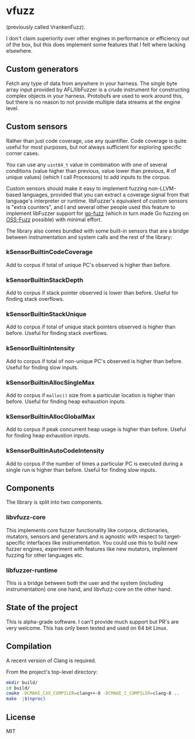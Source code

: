 # vfuzz

(previously called VrankenFuzz).

I don't claim superiority over other engines in performance or efficiency out of the box, but this does implement some features that I felt where lacking elsewhere.

## Custom generators

Fetch any type of data from anywhere in your harness. The single byte array input provided by AFL/libFuzzer is a crude instrument for constructing complex objects in your harness. Protobufs are used to work around this, but there is no reason to not provide multiple data streams at the engine level.

## Custom sensors

Rather than just code coverage, use any quantifier. Code coverage is quite useful for most purposes, but not always sufficient for exploring specific corner cases.

You can use any ```uint64_t``` value in combination with one of several conditions (value higher than previous, value lower than previous, # of unique values) (which I call Processors) to add inputs to the corpus.

Custom sensors should make it easy to implement fuzzing non-LLVM-based languages, provided that you can extract a coverage signal from that language's interpreter or runtime. libFuzzer's equivalent of custom sensors is "extra counters", and I and several other people used this feature to implement libFuzzer support for [go-fuzz](https://github.com/dvyukov/go-fuzz) (which in turn made Go fuzzing on [OSS-Fuzz](https://github.com/google/oss-fuzz) possible) with minimal effort.

The library also comes bundled with some built-in sensors that are a bridge between instrumentation and system calls and the rest of the library:

### kSensorBuiltinCodeCoverage

Add to corpus if total of unique PC's observed is higher than before.

### kSensorBuiltinStackDepth

Add to corpus if stack pointer observed is lower than before. Useful for finding stack overflows.

### kSensorBuiltinStackUnique

Add to corpus if total of unique stack pointers observed is higher than before. Useful for finding stack overflows.

### kSensorBuiltinIntensity

Add to corpus if total of non-unique PC's observed is higher than before. Useful for finding slow inputs.

### kSensorBuiltinAllocSingleMax

Add to corpus if ```malloc()``` size from a particular location is higher than before. Useful for finding heap exhaustion inputs.

### kSensorBuiltinAllocGlobalMax

Add to corpus if peak concurrent heap usage is higher than before. Useful for finding heap exhaustion inputs.

### kSensorBuiltinAutoCodeIntensity

Add to corpus if the number of times a particular PC is executed during a single run is higher than before. Useful for finding slow inputs.

## Components

The library is split into two components.

### libvfuzz-core

This implements core fuzzer functionality like corpora, dictionaries, mutators, sensors and generators and is agnostic with respect to target-specific interfaces like instrumentation. You could use this to build new fuzzer engines, experiment with features like new mutators, implement fuzzing for other languages etc.

### libfuzzer-runtime

This is a bridge between both the user and the system (including instrumentation) one one hand, and libvfuzz-core on the other hand.

## State of the project

This is alpha-grade software. I can't provide much support but PR's are very welcome. This has only been tested and used on 64 bit Linux.

## Compilation

A recent version of Clang is required.

From the project's top-level directory:

```sh
mkdir build/
cd build/
cmake -DCMAKE_CXX_COMPILER=clang++-8 -DCMAKE_C_COMPILER=clang-8 ..
make -j$(nproc)
```

## License

MIT
